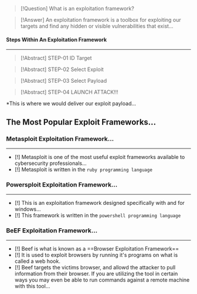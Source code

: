 >[!Question] What is an exploitation framework?

>[!Answer] An exploitation framework is a toolbox for exploiting our targets and find any hidden or visible vulnerabilities that exist... 


#### Steps Within An Exploitation Framework 
---
>[!Abstract] STEP-01
>ID Target

>[!Abstract] STEP-02
>Select Exploit

>[!Abstract] STEP-03
>Select Payload

>[!Abstract] STEP-04
>LAUNCH ATTACK!!!

*This is where we would deliver our exploit payload...


## The Most Popular Exploit Frameworks...

### Metasploit Exploitation Framework... 
---
- [!] Metasploit is one of the most useful exploit frameworks available to cybersecurity professionals... 
- [!] Metasploit is written in the `ruby programming language`

### Powersploit Exploitation Framework...
---
- [!] This is an exploitation framework designed specifically with and for windows... 
- [!] This framework is written in the `powershell programming language`

### BeEF Exploitation Framework...
---
- [!] Beef is what is known as a ==Browser Exploitation Framework==
- [!] It is used to exploit browsers by running it's programs on what is called a web hook.
- [!] Beef targets the victims browser, and allowd the attacker to pull information from their browser. If you are utilizing the tool in certain ways you may even be able to run commands against a remote machine with this tool... 




